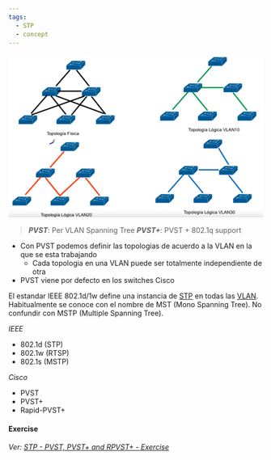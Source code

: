 ```yaml
---
tags:
  - STP
  - concept
---
```



![](../_anexos_/Screenshot%20from%202024-01-04%2015-42-52.png)

> _**PVST**_: Per VLAN Spanning Tree
> _**PVST+**_: PVST + 802.1q support

- Con PVST podemos definir las topologias de acuerdo a la VLAN en la que se esta trabajando
	- Cada topologia en una VLAN puede ser totalmente independiente de otra 
- PVST viene por defecto en los switches Cisco

El estandar IEEE 802.1d/1w define una instancia de [STP](STP.md)  en todas las [VLAN](../VLAN/VLAN.md).
Habitualmente se conoce con el nombre de MST (Mono Spanning Tree). No confundir con MSTP (Multiple Spanning Tree).

_IEEE_
- 802.1d (STP)
- 802.1w (RTSP)
- 802.1s (MSTP)

_Cisco_
- PVST
- PVST+
- Rapid-PVST+

#### Exercise
_Ver: [STP - PVST, PVST+ and RPVST+ - Exercise](STP%20-%20PVST,%20PVST+%20and%20RPVST+%20-%20Exercise.md)_